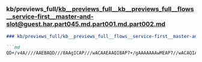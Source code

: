 ### kb/previews_full/kb__previews_full__kb__previews_full__flows__service-first__master-and-slot@guest.har.part045.md.part001.md.part002.md

```md
### kb/previews_full/kb__previews_full__flows__service-first__master-and-slot@guest.har.part045.md.part001.md (part 002)

```md
QD+/v4A////AAEBAQD///8AAgICAP///wACAAEAAQIBAP7+/gAAAAAAAwMEAP7//wACAQIAAAIAAP///wAC/wAAAgICAP7+/gD
```

```

```

